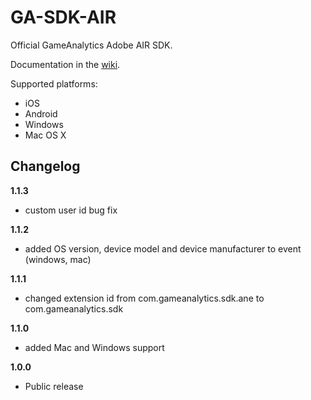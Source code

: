 GA-SDK-AIR
==========

Official GameAnalytics Adobe AIR SDK.

Documentation in the [wiki](https://github.com/GameAnalytics/GA-SDK-AIR/wiki).

Supported platforms:

* iOS
* Android
* Windows
* Mac OS X

Changelog
---------
<!--(CHANGELOG_TOP)-->
**1.1.3**
* custom user id bug fix

**1.1.2**
* added OS version, device model and device manufacturer to event (windows, mac)

**1.1.1**
* changed extension id from com.gameanalytics.sdk.ane to com.gameanalytics.sdk

**1.1.0**
* added Mac and Windows support

**1.0.0**
* Public release
